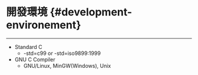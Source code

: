 # 開發環境 {#development-environement}

---

* Standard C
  * -std=c99 or -std=iso9899:1999
* GNU C Compiler
  * GNU/Linux, MinGW(Windows), Unix


